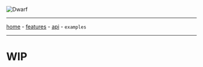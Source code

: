 ![Dwarf](https://github.com/iGio90/Dwarf/raw/master/ui/dwarf.png) 

--------

[home](./index.html) - [features](./features.html) - [api](./api.html) - `examples`

--------

# WIP